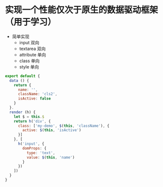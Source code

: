 # 实现一个性能仅次于原生的数据驱动框架（用于学习）

* 简单实现
  * input 双向
  * textarea 双向
  * attribute 单向
  * class 单向
  * style 单向

```javascript
export default {
  data () {
    return {
      name: '',
      className: 'cls2',
      isActive: false
    }
  }.
  render (h) {
    let $ = this.$
    return h('div', {
      class: ['my-demo', $(this, 'className'), {
        active: $(this, 'isActive')
      }]
    }, [
      h('input', {
        domProps: {
          type: 'text',
          value: $(this, 'name')
        }
      })
    ])
  }
}
```
